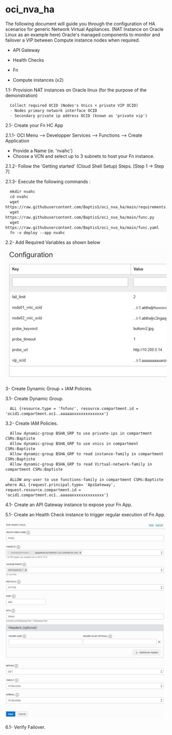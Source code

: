 # oci_nva_ha

The following document will guide you through the configuration of HA scenarios for generic Network Virtual Appliances. (NAT Instance on Oracle Linux as an example here) 
 Oracle's managed components to monitor and failover a VIP between Compute instance nodes when required.  

- API Gateway 
- Health Checks
- Fn

- Compute instances (x2) 

1.1- Provision NAT instances on Oracle linux (for the purpose of the demonstration)

      Collect required OCID (Nodes's Vnics + private VIP OCID)
      - Nodes primary network interface OCID
      - Secondary private ip address OCID (known as 'private vip')
      
2.1- Create your Fn HC App

2.1.1- OCI Menu --> Developper Services --> Functions --> Create Application 

- Provide a Name (ie. 'nvahc')
- Choose a VCN and select up to 3 subnets to host your Fn instance. 

2.1.2- Follow the 'Getting started' (Cloud Shell Setup) Steps. [Step 1 -> Step 7]

2.1.3- Execute the following commands : 

      mkdir nvahc
      cd nvahc
      wget https://raw.githubusercontent.com/BaptisS/oci_nva_ha/main/requirements.txt
      wget https://raw.githubusercontent.com/BaptisS/oci_nva_ha/main/func.py
      wget https://raw.githubusercontent.com/BaptisS/oci_nva_ha/main/func.yaml
      fn -v deploy --app nvahc



2.2- Add Required Variables as shown below

![PMScreens](https://github.com/BaptisS/oci_nva_ha/blob/main/img/FnConf01.JPG)


3- Create Dynamic Group + IAM Policies.

3.1- Create Dynamic Group.

      ALL {resource.type = 'fnfunc', resource.compartment.id = 'ocid1.compartment.oc1..aaaaaxxxxxxxxxxxxxx'}

3.2- Create IAM Policies.

      Allow dynamic-group BSHA_GRP to use private-ips in compartment CSMs:Baptiste
      Allow dynamic-group BSHA_GRP to use vnics in compartment CSMs:Baptiste
      Allow dynamic-group BSHA_GRP to read instance-family in compartment CSMs:Baptiste
      Allow dynamic-group BSHA_GRP to read Virtual-network-family in compartment CSMs:Baptiste
      
      ALLOW any-user to use functions-family in compartment CSMs:Baptiste where ALL {request.principal.type= 'ApiGateway', request.resource.compartment.id = 'ocid1.compartment.oc1..aaaaaxxxxxxxxxxxxxx'}


4.1- Create an API Gateway instance to expose your Fn App. 

5.1- Create an Health Check instance to trigger regular execution of Fn App.


![PMScreens](https://github.com/BaptisS/oci_nva_ha/blob/main/img/FnHC00z.JPG)


6.1- Verify Failover.  
